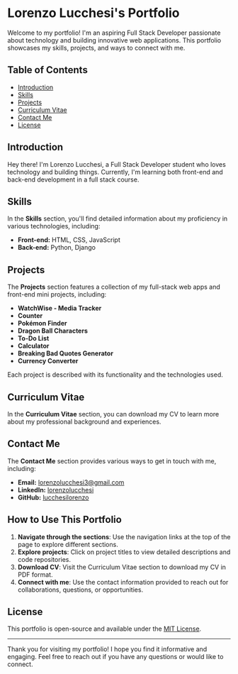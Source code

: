# Lorenzo Lucchesi's Portfolio

Welcome to my portfolio! I'm an aspiring Full Stack Developer passionate about technology and building innovative web applications. This portfolio showcases my skills, projects, and ways to connect with me.

## Table of Contents

- [Introduction](#introduction)
- [Skills](#skills)
- [Projects](#projects)
- [Curriculum Vitae](#curriculum-vitae)
- [Contact Me](#contact-me)
- [License](#license)

## Introduction

Hey there! I'm Lorenzo Lucchesi, a Full Stack Developer student who loves technology and building things. Currently, I'm learning both front-end and back-end development in a full stack course.

## Skills

In the **Skills** section, you'll find detailed information about my proficiency in various technologies, including:

- **Front-end:** HTML, CSS, JavaScript
- **Back-end:** Python, Django

## Projects

The **Projects** section features a collection of my full-stack web apps and front-end mini projects, including:

- **WatchWise - Media Tracker**
- **Counter**
- **Pokémon Finder**
- **Dragon Ball Characters**
- **To-Do List**
- **Calculator**
- **Breaking Bad Quotes Generator**
- **Currency Converter**

Each project is described with its functionality and the technologies used.

## Curriculum Vitae

In the **Curriculum Vitae** section, you can download my CV to learn more about my professional background and experiences.

## Contact Me

The **Contact Me** section provides various ways to get in touch with me, including:

- **Email:** [lorenzolucchesi3@gmail.com](mailto:lorenzolucchesi3@gmail.com)
- **LinkedIn:** [lorenzolucchesi](https://www.linkedin.com/in/lorenzolucchesi)
- **GitHub:** [lucchesilorenzo](https://github.com/lucchesilorenzo)

## How to Use This Portfolio

1. **Navigate through the sections**: Use the navigation links at the top of the page to explore different sections.
2. **Explore projects**: Click on project titles to view detailed descriptions and code repositories.
3. **Download CV**: Visit the Curriculum Vitae section to download my CV in PDF format.
4. **Connect with me**: Use the contact information provided to reach out for collaborations, questions, or opportunities.

## License

This portfolio is open-source and available under the [MIT License](LICENSE).

---

Thank you for visiting my portfolio! I hope you find it informative and engaging. Feel free to reach out if you have any questions or would like to connect.
